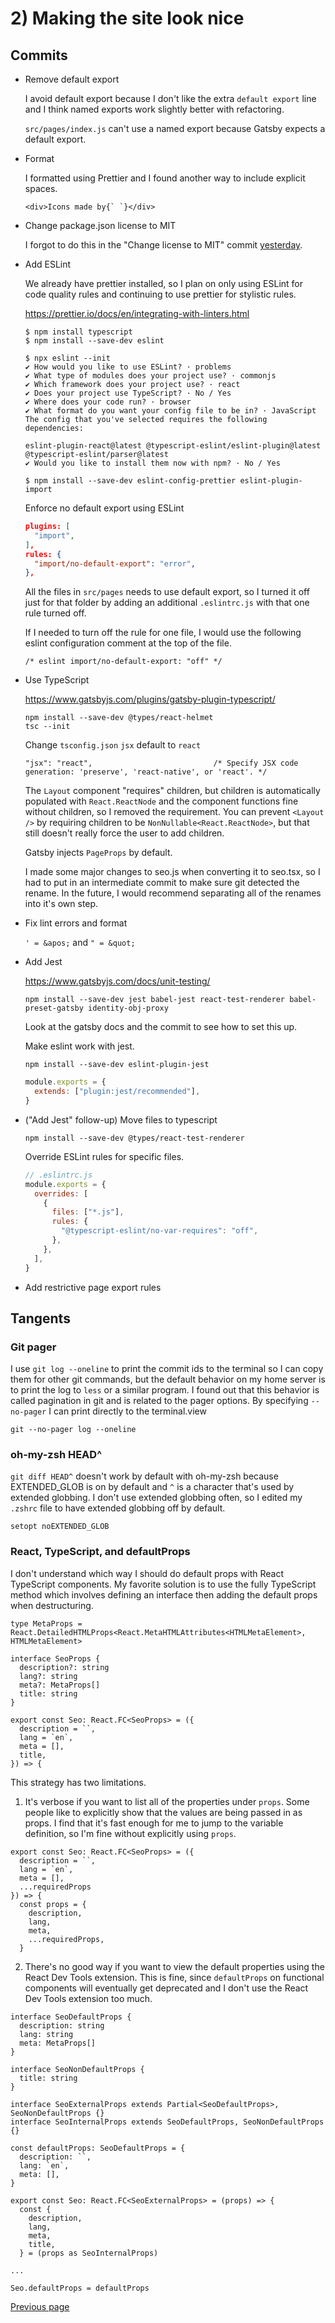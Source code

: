 # 2) Making the site look nice

## Commits

- Remove default export

  I avoid default export because I don't like the extra `default export` line and I think named exports work slightly better with refactoring.

  `src/pages/index.js` can't use a named export because Gatsby expects a default export.

- Format

  I formatted using Prettier and I found another way to include explicit spaces.

  ```tsx
  <div>Icons made by{` `}</div>
  ```

- Change package.json license to MIT

  I forgot to do this in the "Change license to MIT" commit [yesterday](./2020-11-25.md).

- Add ESLint

  We already have prettier installed, so I plan on only using ESLint for code quality rules and continuing to use prettier for stylistic rules.

  https://prettier.io/docs/en/integrating-with-linters.html

  ```
  $ npm install typescript
  $ npm install --save-dev eslint

  $ npx eslint --init
  ✔ How would you like to use ESLint? · problems
  ✔ What type of modules does your project use? · commonjs
  ✔ Which framework does your project use? · react
  ✔ Does your project use TypeScript? · No / Yes
  ✔ Where does your code run? · browser
  ✔ What format do you want your config file to be in? · JavaScript
  The config that you've selected requires the following dependencies:

  eslint-plugin-react@latest @typescript-eslint/eslint-plugin@latest @typescript-eslint/parser@latest
  ✔ Would you like to install them now with npm? · No / Yes

  $ npm install --save-dev eslint-config-prettier eslint-plugin-import
  ```

  Enforce no default export using ESLint

  ```json
  plugins: [
    "import",
  ],
  rules: {
    "import/no-default-export": "error",
  },
  ```

  All the files in `src/pages` needs to use default export, so I turned it off just for that folder by adding an additional `.eslintrc.js` with that one rule turned off.

  If I needed to turn off the rule for one file, I would use the following eslint configuration comment at the top of the file.

  ```tsx
  /* eslint import/no-default-export: "off" */
  ```

- Use TypeScript

  https://www.gatsbyjs.com/plugins/gatsby-plugin-typescript/

  ```
  npm install --save-dev @types/react-helmet
  tsc --init
  ```

  Change `tsconfig.json` `jsx` default to `react`

  ```
  "jsx": "react",                           /* Specify JSX code generation: 'preserve', 'react-native', or 'react'. */
  ```

  The `Layout` component "requires" children, but children is automatically populated with `React.ReactNode` and the component functions fine without children, so I removed the requirement. You can prevent `<Layout />` by requiring children to be `NonNullable<React.ReactNode>`, but that still doesn't really force the user to add children.

  Gatsby injects `PageProps` by default.

  I made some major changes to seo.js when converting it to seo.tsx, so I had to put in an intermediate commit to make sure git detected the rename. In the future, I would recommend separating all of the renames into it's own step.

- Fix lint errors and format

  `' = &apos;` and `" = &quot;`

- Add Jest

  https://www.gatsbyjs.com/docs/unit-testing/

  ```shell
  npm install --save-dev jest babel-jest react-test-renderer babel-preset-gatsby identity-obj-proxy
  ```

  Look at the gatsby docs and the commit to see how to set this up.

  Make eslint work with jest.

  ```shell
  npm install --save-dev eslint-plugin-jest
  ```

  ```js
  module.exports = {
    extends: ["plugin:jest/recommended"],
  }
  ```

- ("Add Jest" follow-up) Move files to typescript

  ```shell
  npm install --save-dev @types/react-test-renderer
  ```

  Override ESLint rules for specific files.

  ```js
  // .eslintrc.js
  module.exports = {
    overrides: [
      {
        files: ["*.js"],
        rules: {
          "@typescript-eslint/no-var-requires": "off",
        },
      },
    ],
  }
  ```

- Add restrictive page export rules

## Tangents

### Git pager

I use `git log --oneline` to print the commit ids to the terminal so I can copy them for other git commands, but the default behavior on my home server is to print the log to `less` or a similar program. I found out that this behavior is called pagination in git and is related to the pager options. By specifying `--no-pager` I can print directly to the terminal.view

```shell
git --no-pager log --oneline
```

### oh-my-zsh HEAD^

`git diff HEAD^` doesn't work by default with oh-my-zsh because EXTENDED_GLOB is on by default and `^` is a character that's used by extended globbing. I don't use extended globbing often, so I edited my `.zshrc` file to have extended globbing off by default.

```shell
setopt noEXTENDED_GLOB
```

### React, TypeScript, and defaultProps

I don't understand which way I should do default props with React TypeScript components. My favorite solution is to use the fully TypeScript method which involves defining an interface then adding the default props when destructuring.

```tsx
type MetaProps = React.DetailedHTMLProps<React.MetaHTMLAttributes<HTMLMetaElement>, HTMLMetaElement>

interface SeoProps {
  description?: string
  lang?: string
  meta?: MetaProps[]
  title: string
}

export const Seo: React.FC<SeoProps> = ({
  description = ``,
  lang = `en`,
  meta = [],
  title,
}) => {
```

This strategy has two limitations.

1. It's verbose if you want to list all of the properties under `props`. Some people like to explicitly show that the values are being passed in as props. I find that it's fast enough for me to jump to the variable definition, so I'm fine without explicitly using `props`.

```tsx
export const Seo: React.FC<SeoProps> = ({
  description = ``,
  lang = `en`,
  meta = [],
  ...requiredProps
}) => {
  const props = {
    description,
    lang,
    meta,
    ...requiredProps,
  }
```

2. There's no good way if you want to view the default properties using the React Dev Tools extension. This is fine, since `defaultProps` on functional components will eventually get deprecated and I don't use the React Dev Tools extension too much.

```tsx
interface SeoDefaultProps {
  description: string
  lang: string
  meta: MetaProps[]
}

interface SeoNonDefaultProps {
  title: string
}

interface SeoExternalProps extends Partial<SeoDefaultProps>, SeoNonDefaultProps {}
interface SeoInternalProps extends SeoDefaultProps, SeoNonDefaultProps {}

const defaultProps: SeoDefaultProps = {
  description: ``,
  lang: `en`,
  meta: [],
}

export const Seo: React.FC<SeoExternalProps> = (props) => {
  const {
    description,
    lang,
    meta,
    title,
  } = (props as SeoInternalProps)

...

Seo.defaultProps = defaultProps
```

[Previous page](./2020-11-25.md)
